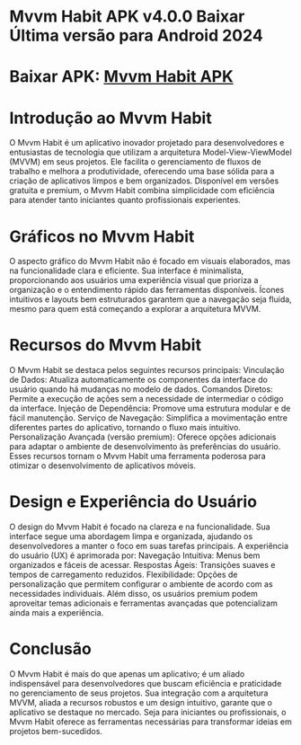 # Mvvm Habit APK v4.0.0 Baixar Última versão para Android 2024
# Baixar APK: [Mvvm Habit APK](https://apkhihe.net/pt/mvvm-habit/)
# Introdução ao Mvvm Habit
O Mvvm Habit é um aplicativo inovador projetado para desenvolvedores e entusiastas de tecnologia que utilizam a arquitetura Model-View-ViewModel (MVVM) em seus projetos. Ele facilita o gerenciamento de fluxos de trabalho e melhora a produtividade, oferecendo uma base sólida para a criação de aplicativos limpos e bem organizados. Disponível em versões gratuita e premium, o Mvvm Habit combina simplicidade com eficiência para atender tanto iniciantes quanto profissionais experientes.

# Gráficos no Mvvm Habit
O aspecto gráfico do Mvvm Habit não é focado em visuais elaborados, mas na funcionalidade clara e eficiente. Sua interface é minimalista, proporcionando aos usuários uma experiência visual que prioriza a organização e o entendimento rápido das ferramentas disponíveis. Ícones intuitivos e layouts bem estruturados garantem que a navegação seja fluida, mesmo para quem está começando a explorar a arquitetura MVVM.

# Recursos do Mvvm Habit
O Mvvm Habit se destaca pelos seguintes recursos principais:
Vinculação de Dados: Atualiza automaticamente os componentes da interface do usuário quando há mudanças no modelo de dados.
Comandos Diretos: Permite a execução de ações sem a necessidade de intermediar o código da interface.
Injeção de Dependência: Promove uma estrutura modular e de fácil manutenção.
Serviço de Navegação: Simplifica a movimentação entre diferentes partes do aplicativo, tornando o fluxo mais intuitivo.
Personalização Avançada (versão premium): Oferece opções adicionais para adaptar o ambiente de desenvolvimento às preferências do usuário.
Esses recursos tornam o Mvvm Habit uma ferramenta poderosa para otimizar o desenvolvimento de aplicativos móveis.

# Design e Experiência do Usuário
O design do Mvvm Habit é focado na clareza e na funcionalidade. Sua interface segue uma abordagem limpa e organizada, ajudando os desenvolvedores a manter o foco em suas tarefas principais. A experiência do usuário (UX) é aprimorada por:
Navegação Intuitiva: Menus bem organizados e fáceis de acessar.
Respostas Ágeis: Transições suaves e tempos de carregamento reduzidos.
Flexibilidade: Opções de personalização que permitem configurar o ambiente de acordo com as necessidades individuais.
Além disso, os usuários premium podem aproveitar temas adicionais e ferramentas avançadas que potencializam ainda mais a experiência.

# Conclusão
O Mvvm Habit é mais do que apenas um aplicativo; é um aliado indispensável para desenvolvedores que buscam eficiência e praticidade no gerenciamento de seus projetos. Sua integração com a arquitetura MVVM, aliada a recursos robustos e um design intuitivo, garante que o aplicativo se destaque no mercado. Seja para iniciantes ou profissionais, o Mvvm Habit oferece as ferramentas necessárias para transformar ideias em projetos bem-sucedidos.
